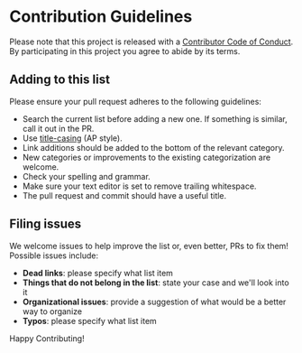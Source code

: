 # Contribution Guidelines

Please note that this project is released with a [Contributor Code of Conduct](code-of-conduct.md). By participating in this project you agree to abide by its terms.

## Adding to this list

Please ensure your pull request adheres to the following guidelines:

- Search the current list before adding a new one. If something is similar, call it out in the PR.
- Use [title-casing](http://titlecapitalization.com) (AP style).
- Link additions should be added to the bottom of the relevant category.
- New categories or improvements to the existing categorization are welcome.
- Check your spelling and grammar.
- Make sure your text editor is set to remove trailing whitespace.
- The pull request and commit should have a useful title.

## Filing issues

We welcome issues to help improve the list or, even better, PRs to fix them! Possible issues include:

- **Dead links**: please specify what list item
- **Things that do not belong in the list**: state your case and we'll look into it
- **Organizational issues**: provide a suggestion of what would be a better way to organize
- **Typos**: please specify what list item

Happy Contributing!